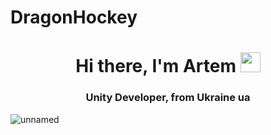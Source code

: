 # DragonHockey
<h1 align="center">Hi there, I'm Artem</a> 
<img src="https://github.com/blackcater/blackcater/raw/main/images/Hi.gif" height="32"/></h1>
<h3 align="center">Unity Developer,  from Ukraine ua</h3>

![unnamed](https://user-images.githubusercontent.com/122678486/213194794-edc235b5-a3a1-4102-a1fe-a482718005c5.png)

